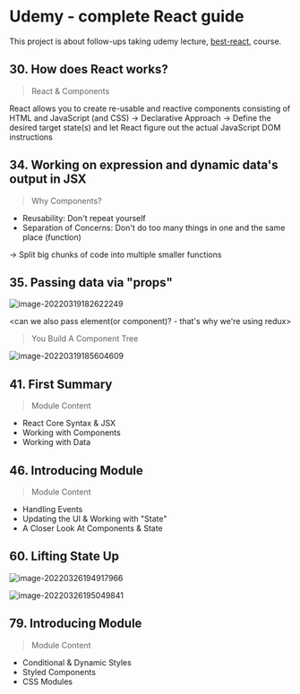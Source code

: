 # Udemy - complete React guide

This project is about follow-ups taking udemy lecture, [best-react](https://www.udemy.com/course/best-react/), course.

## 30. How does React works?

> React & Components

React allows you to create re-usable and reactive components consisting of HTML and JavaScript (and CSS) -> Declarative Approach -> Define the desired target state(s) and let React figure out the actual JavaScript DOM instructions

## 34. Working on expression and dynamic data's output in JSX

> Why Components?

- Reusability: Don't repeat yourself
- Separation of Concerns: Don't do too many things in one and the same place (function)

-> Split big chunks of code into multiple smaller functions

## 35. Passing data via "props"

![image-20220319182622249](C:\Users\luste\AppData\Roaming\Typora\typora-user-images\image-20220319182622249.png)

<can we also pass element(or component)? - that's why we're using redux>

> You Build A Component Tree

![image-20220319185604609](C:\Users\luste\AppData\Roaming\Typora\typora-user-images\image-20220319185604609.png)

## 41. First Summary

> Module Content

- React Core Syntax & JSX
- Working with Components
- Working with Data

## 46. Introducing Module

> Module Content

- Handling Events
- Updating the UI & Working with "State"
- A Closer Look At Components & State

## 60. Lifting State Up

![image-20220326194917966](C:\Users\luste\AppData\Roaming\Typora\typora-user-images\image-20220326194917966.png)

![image-20220326195049841](C:\Users\luste\AppData\Roaming\Typora\typora-user-images\image-20220326195049841.png)

## 79. Introducing Module

> Module Content

- Conditional & Dynamic Styles
- Styled Components
- CSS Modules